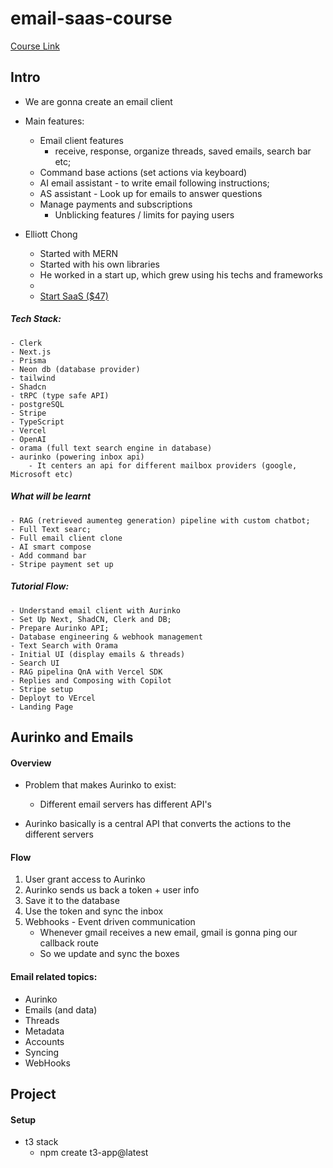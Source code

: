 # email-saas-course

[Course Link](https://www.youtube.com/watch?v=zMJSyzg63o0)

## Intro

- We are gonna create an email client

- Main features:

  - Email client features
    - receive, response, organize threads, saved emails, search bar etc;
  - Command base actions (set actions via keyboard)
  - AI email assistant - to write email following instructions;
  - AS assistant - Look up for emails to answer questions
  - Manage payments and subscriptions
    - Unblicking features / limits for paying users

- Elliott Chong
  - Started with MERN
  - Started with his own libraries
  - He worked in a start up, which grew using his techs and frameworks
  -
  - [Start SaaS ($47)](https://www.start-saas.com/#pricing)

##### Tech Stack:

    - Clerk
    - Next.js
    - Prisma
    - Neon db (database provider)
    - tailwind
    - Shadcn
    - tRPC (type safe API)
    - postgreSQL
    - Stripe
    - TypeScript
    - Vercel
    - OpenAI
    - orama (full text search engine in database)
    - aurinko (powering inbox api)
        - It centers an api for different mailbox providers (google, Microsoft etc)

##### What will be learnt

    - RAG (retrieved aumenteg generation) pipeline with custom chatbot;
    - Full Text searc;
    - Full email client clone
    - AI smart compose
    - Add command bar
    - Stripe payment set up

##### Tutorial Flow:

    - Understand email client with Aurinko
    - Set Up Next, ShadCN, Clerk and DB;
    - Prepare Aurinko API;
    - Database engineering & webhook management
    - Text Search with Orama
    - Initial UI (display emails & threads)
    - Search UI
    - RAG pipelina QnA with Vercel SDK
    - Replies and Composing with Copilot
    - Stripe setup
    - Deployt to VErcel
    - Landing Page

## Aurinko and Emails

#### Overview

- Problem that makes Aurinko to exist:

  - Different email servers has different API's

- Aurinko basically is a central API that converts the actions to the different servers

#### Flow

1. User grant access to Aurinko
2. Aurinko sends us back a token + user info
3. Save it to the database
4. Use the token and sync the inbox
5. Webhooks - Event driven communication
   - Whenever gmail receives a new email, gmail is gonna ping our callback route
   - So we update and sync the boxes

#### Email related topics:

- Aurinko
- Emails (and data)
- Threads
- Metadata
- Accounts
- Syncing
- WebHooks

## Project

#### Setup

- t3 stack
  - npm create t3-app@latest
